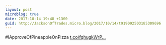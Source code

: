 ```yaml
---
layout: post
microblog: true
date: 2017-10-14 19:48 +1300
guid: http://JacksonOfTrades.micro.blog/2017/10/14/t919092503185309696.html
---
```

#IApproveOfPineappleOnPizza [t.co/fqhugkWrP...](https://t.co/fqhugkWrPT)
